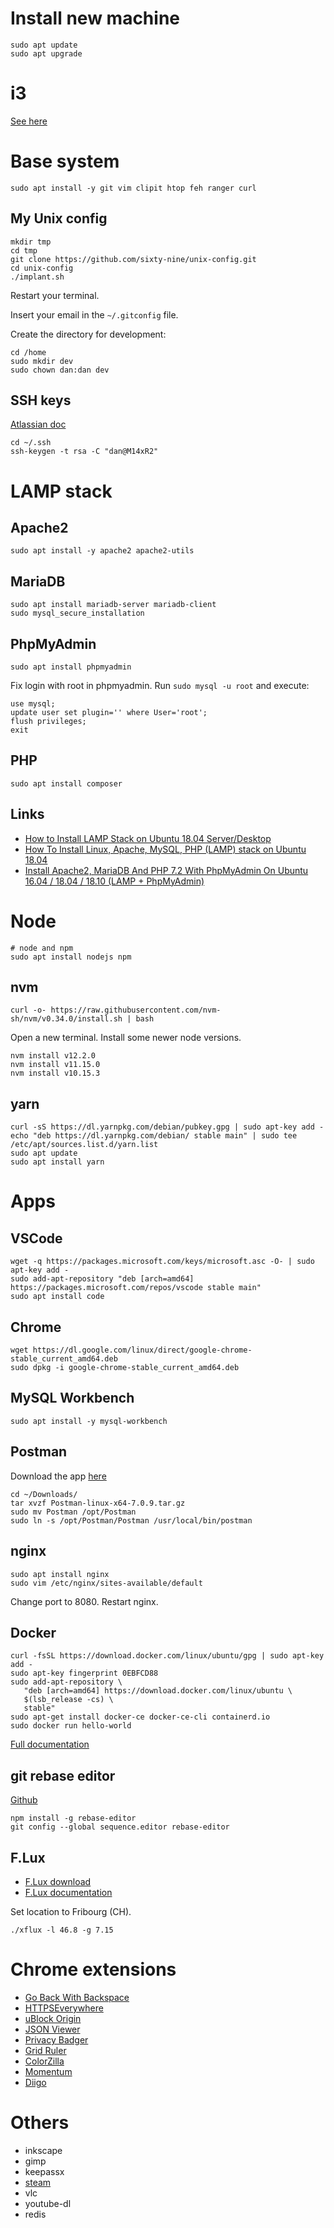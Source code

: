 # Install new machine

```
sudo apt update
sudo apt upgrade
```

# i3

[See here](./i3.md)

# Base system 

```
sudo apt install -y git vim clipit htop feh ranger curl
```

## My Unix config

```
mkdir tmp
cd tmp
git clone https://github.com/sixty-nine/unix-config.git
cd unix-config
./implant.sh
```

Restart your terminal.

Insert your email in the `~/.gitconfig` file.

Create the directory for development:

```
cd /home
sudo mkdir dev
sudo chown dan:dan dev
```

## SSH keys

[Atlassian doc](https://confluence.atlassian.com/bitbucketserver/creating-ssh-keys-776639788.html)

```
cd ~/.ssh
ssh-keygen -t rsa -C "dan@M14xR2"
```

# LAMP stack

## Apache2

```
sudo apt install -y apache2 apache2-utils
```

## MariaDB

```
sudo apt install mariadb-server mariadb-client
sudo mysql_secure_installation
```

## PhpMyAdmin

```
sudo apt install phpmyadmin
```

Fix login with root in phpmyadmin. Run `sudo mysql -u root` and execute:

```
use mysql;
update user set plugin='' where User='root';
flush privileges;
exit
```

## PHP

```
sudo apt install composer
```

## Links

 * [How to Install LAMP Stack on Ubuntu 18.04 Server/Desktop](https://www.linuxbabe.com/ubuntu/install-lamp-stack-ubuntu-18-04-server-desktop)
 * [How To Install Linux, Apache, MySQL, PHP (LAMP) stack on Ubuntu 18.04](https://www.digitalocean.com/community/tutorials/how-to-install-linux-apache-mysql-php-lamp-stack-ubuntu-18-04)
 * [Install Apache2, MariaDB And PHP 7.2 With PhpMyAdmin On Ubuntu 16.04 / 18.04 / 18.10 (LAMP + PhpMyAdmin)](https://websiteforstudents.com/install-apache2-mariadb-and-php-7-2-with-phpmyadmin-on-ubuntu-16-04-18-04-18-10-lamp-phpmyadmin/)

# Node

```
# node and npm
sudo apt install nodejs npm
```

## nvm

```
curl -o- https://raw.githubusercontent.com/nvm-sh/nvm/v0.34.0/install.sh | bash
```

Open a new terminal. Install some newer node versions.

```
nvm install v12.2.0
nvm install v11.15.0
nvm install v10.15.3
```
## yarn

```
curl -sS https://dl.yarnpkg.com/debian/pubkey.gpg | sudo apt-key add -
echo "deb https://dl.yarnpkg.com/debian/ stable main" | sudo tee /etc/apt/sources.list.d/yarn.list
sudo apt update
sudo apt install yarn
```

# Apps

## VSCode

```
wget -q https://packages.microsoft.com/keys/microsoft.asc -O- | sudo apt-key add -
sudo add-apt-repository "deb [arch=amd64] https://packages.microsoft.com/repos/vscode stable main"
sudo apt install code
```

## Chrome

```
wget https://dl.google.com/linux/direct/google-chrome-stable_current_amd64.deb
sudo dpkg -i google-chrome-stable_current_amd64.deb
```

## MySQL Workbench

```
sudo apt install -y mysql-workbench
```

## Postman

Download the app [here](https://www.getpostman.com/downloads)


```
cd ~/Downloads/
tar xvzf Postman-linux-x64-7.0.9.tar.gz
sudo mv Postman /opt/Postman
sudo ln -s /opt/Postman/Postman /usr/local/bin/postman
```

## nginx

```
sudo apt install nginx
sudo vim /etc/nginx/sites-available/default
```

Change port to 8080. Restart nginx.

## Docker

```
curl -fsSL https://download.docker.com/linux/ubuntu/gpg | sudo apt-key add -
sudo apt-key fingerprint 0EBFCD88
sudo add-apt-repository \
   "deb [arch=amd64] https://download.docker.com/linux/ubuntu \
   $(lsb_release -cs) \
   stable"
sudo apt-get install docker-ce docker-ce-cli containerd.io
sudo docker run hello-world
```

[Full documentation](https://docs.docker.com/install/linux/docker-ce/ubuntu/)

## git rebase editor

[Github](https://github.com/sjurba/rebase-editor#readme)

```
npm install -g rebase-editor
git config --global sequence.editor rebase-editor
```

## F.Lux

 * [F.Lux download](https://justgetflux.com/linux.html)
 * [F.Lux documentation](https://github.com/xflux-gui/fluxgui)

Set location to Fribourg (CH).

```
./xflux -l 46.8 -g 7.15
```

# Chrome extensions

 * [Go Back With Backspace](https://chrome.google.com/webstore/detail/go-back-with-backspace/eekailopagacbcdloonjhbiecobagjci?hl=en)
 * [HTTPSEverywhere](https://chrome.google.com/webstore/detail/https-everywhere/gcbommkclmclpchllfjekcdonpmejbdp?hl=en)
 * [uBlock Origin](https://chrome.google.com/webstore/detail/ublock-origin/cjpalhdlnbpafiamejdnhcphjbkeiagm?hl=en)
 * [JSON Viewer](https://chrome.google.com/webstore/detail/json-viewer/gbmdgpbipfallnflgajpaliibnhdgobh?hl=en)
 * [Privacy Badger](https://chrome.google.com/webstore/detail/privacy-badger/pkehgijcmpdhfbdbbnkijodmdjhbjlgp?hl=en)
 * [Grid Ruler](https://chrome.google.com/webstore/detail/grid-ruler/joadogiaiabhmggdifljlpkclnpfncmj?hl=en)
 * [ColorZilla](https://chrome.google.com/webstore/detail/colorzilla/bhlhnicpbhignbdhedgjhgdocnmhomnp?hl=en)
 * [Momentum](https://chrome.google.com/webstore/detail/momentum/laookkfknpbbblfpciffpaejjkokdgca?hl=en)
 * [Diigo](https://chrome.google.com/webstore/detail/diigo-web-collector-captu/pnhplgjpclknigjpccbcnmicgcieojbh?hl=en)

# Others 

 * inkscape
 * gimp
 * keepassx
 * [steam](https://www.omgubuntu.co.uk/2016/06/install-steam-on-ubuntu-16-04-lts)
 * vlc
 * youtube-dl
 * redis
